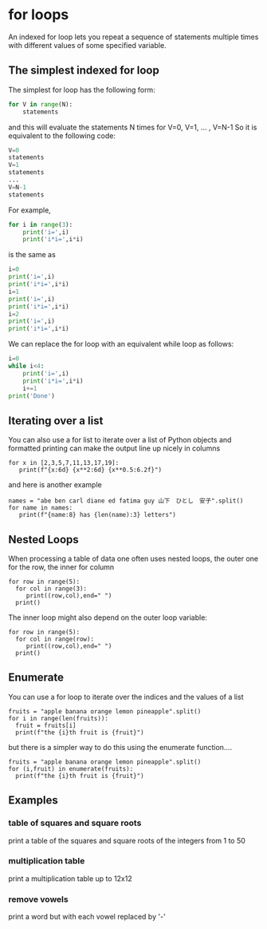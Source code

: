# for loops

An indexed for loop lets you repeat a sequence of statements multiple times
with different values of some specified variable.

## The simplest indexed for loop
The simplest for loop has the following form:
``` python
for V in range(N):
    statements
```
and this will evaluate the statements N times for V=0, V=1, ... , V=N-1
So it is equivalent to the following code:
``` python
V=0
statements
V=1
statements
...
V=N-1
statements
```

For example, 
``` python
for i in range(3):
    print('i=',i)
    print('i*i=',i*i)
```
 is the same as
``` python
i=0
print('i=',i)
print('i*i=',i*i)
i=1
print('i=',i)
print('i*i=',i*i)
i=2
print('i=',i)
print('i*i=',i*i)
```

We can replace the for loop with an equivalent while loop as follows:
``` python
i=0
while i<4:
    print('i=',i)
    print('i*i=',i*i)
    i+=1
print('Done')
```

## Iterating over a list
You can also use a for list to iterate over a list of Python objects
and formatted printing can make the output line up nicely in columns
```
for x in [2,3,5,7,11,13,17,19]:
   print(f"{x:6d} {x**2:6d} {x**0.5:6.2f}")
```
and here is another example
```
names = "abe ben carl diane ed fatima guy 山下　ひとし　安子".split()
for name in names:
   print(f"{name:8} has {len(name):3} letters")
```  

## Nested Loops
When processing a table of data one often uses nested loops, the outer one for the row, the inner for column
```
for row in range(5):
  for col in range(3):
     print((row,col),end=" ")
  print()
```
The inner loop might also depend on the outer loop variable:
```
for row in range(5):
  for col in range(row):
     print((row,col),end=" ")
  print()
```

## Enumerate
You can use a for loop to iterate over the indices and the values of a list
```
fruits = "apple banana orange lemon pineapple".split()
for i in range(len(fruits)):
  fruit = fruits[i]
  print(f"the {i}th fruit is {fruit}")
```
but there is a simpler way to do this using the enumerate function....
```
fruits = "apple banana orange lemon pineapple".split()
for (i,fruit) in enumerate(fruits):
  print(f"the {i}th fruit is {fruit}")
```

## Examples

### table of squares and square roots
print a table of the squares and square roots of the integers from 1 to 50

### multiplication table
print a multiplication table up to 12x12

### remove vowels
print a word but with each vowel replaced by '-'
